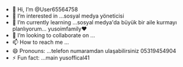 - 👋 Hi, I’m @User65564758
- 👀 I’m interested in ...sosyal medya yöneticisi
- 🌱 I’m currently learning ...sosyal medya'da büyük bir aile kurmayı planlıyorum... yusoimfamily❤️
- 💞️ I’m looking to collaborate on ...
- 📫 How to reach me ...
- 😄 Pronouns: ...telefon numaramdan ulaşabilirsiniz 05319454904
- ⚡ Fun fact: ...main yusoffical41

<!---
User65564758/User65564758 is a ✨ special ✨ repository because its `README.md` (this file) appears on your GitHub profile.
You can click the 
